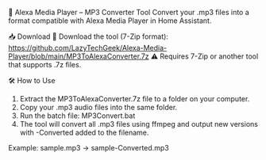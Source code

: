 🎵 Alexa Media Player – MP3 Converter Tool
Convert your .mp3 files into a format compatible with Alexa Media Player in Home Assistant.

📥 Download
🔗 Download the tool (7-Zip format):
https://github.com/LazyTechGeek/Alexa-Media-Player/blob/main/MP3ToAlexaConverter.7z
⚠️ Requires 7-Zip or another tool that supports .7z files.

🛠️ How to Use
1. Extract the MP3ToAlexaConverter.7z file to a folder on your computer.
2. Copy your .mp3 audio files into the same folder.
3. Run the batch file: MP3Convert.bat
4. The tool will convert all .mp3 files using ffmpeg and output new versions with -Converted added to the filename.

Example:
sample.mp3 → sample-Converted.mp3
